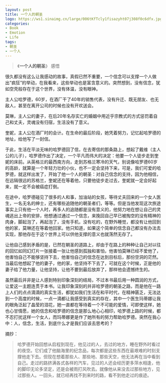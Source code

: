 ```yaml
---
layout: post
title: 一个人的朝圣
logo: https://ws1.sinaimg.cn/large/006tKfTcly1fisazyht07j308f0c6dfx.jpg
categories:
- Book
- Emotion
- Life
tags:
- 朝圣
- 一个人
---
```


> 《**一个人的朝圣**》 感悟  

很久都没有这么让我感动的故事，真假已然不重要，一个信念可以支撑一个人做出“疯狂”的举动，在我看来，这些举动也是富含意义的。突然想到，没有信念，犹如空壳般存在于这个世界，没有体温，没有眼神。  

主人公哈罗德，60岁，在酒厂干了40年的销售代表，没有升迁、既无朋友、也无敌人，甚至在离开公司的时候也没有开欢送会。  

莫琳，主人公的妻子，在后20年名存实亡的婚姻中用近乎宗教式的方式惩罚着自己和丈夫，灵魂没有归宿，生活没有了意义。  

奎妮，主人公在酒厂时的会计。在生命的最后阶段，她凭着努力，记忆起哈罗德的地址，给他写了一封信。  

于此，生活在平淡无味的哈罗德回了信，在去寄信的那条路上，想起了戴维（主人公的儿子），哈罗德作出了决定，一个平凡而伟大的决定：他要一个人徒步走到奎妮的床前。从英格兰的最西南方向，走到苏格兰寒冷的天气，别说像哈罗德60岁的高龄，就算是一个年轻力壮的小伙，也不一定会坚持下来，可是，我们可爱的哈罗德，就这样出发了，开始了他一个人的朝圣：对自己信念的支持，因为他相信，在远隔很远的苏格兰，奎妮还在等着他，只要他徒步走过去，奎妮就一定会好起来，就一定不会被癌症打倒。  

在途中，哈罗德碰见了很多的人和事，加油站的女孩，等待丈夫回来的一个女人医生，一名无名的绅士，还有哪些追随他的朝圣者们，等等。但是当他发现这次旅途事实上只有他一个人时，再多人的追随都是没有意义的，他努力地在想让自己的灵魂逃出上帝的安排，他想通过通过一个信念，来挽回自己早已被掏空的没有精神的肉身，脚起泡了，再起泡了，没有手机，没有吃的，在野外睡觉，都没有让他回到他的家，莫琳还在等着他回家。他只知道，如果这个简单的信念自己都没有办法去实现，那他存在于这个世界上可以供他支撑的意义也就荡然无存了。  

让他自己感到矛盾的是，已然在朝圣的道路上，却由于在路上的种种让自己对以往的回忆如同幻灯片一张接着一张让他感到孤独和害怕，他害怕莫琳已经不爱他了，他害怕自己不能够坚持下去，他害怕自己的信念在达到目标后，那份空洞的茫然。当最后他想起了他的妻子，他的家，他坚持不下去了，可就在这个时候，正是他的妻子给了他力量，让他坚持，让他不要到最后放弃了，那样他会遗憾终生的。  

虽然最后并非是让人感到特别印象深刻的结局，不过本书最后用一种圆润的方式，让爱这一主题连贯于本书。让我印象深刻的并非哈罗德的朝圣之路，而是他在一路上人们的点点滴滴的真实生活，都犹如我们生活在和平时代，在精神匮乏，无法达到一个高度的时候，一点一滴都让我感受到真实的存在，其中一个医生玛蒂娜让我的眼角泛起了晶莹的泪花，她一直都在等待着一个不可能的爱情，可即使这样，她也心甘情愿，她的信念和哈罗德的信念是那么地心心相印，哈罗德上路的时候，都不忍打扰这样一个女人，而玛蒂娜更是作了她所有的努力帮助哈罗德。突然在我心中：人，信念，生活，到底什么才是我们应该去思考的？  

摘抄：  
> 哈罗德开始回想从启程到现在，他见过的人，去过的地方，睡在野外时看过的夜空。它们成了他脑海里的纪念品，每次都是这些东西在最艰难的时刻支撑他走下去。但现在想着那些人、那些地、那些天空，他无法再在当中看到自己。走过的路挤满各式各样的汽车，见过的人还会经历更多萍水相逢，他的脚印无论多坚定，还是会被雨打风吹去。就像他从来没去过那些地方，见过那些人。一回头，就已经再找不到来时的路，看不到他走过的痕迹。  
